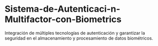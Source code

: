 # Sistema-de-Autenticaci-n-Multifactor-con-Biometrics
Integración de múltiples tecnologías de autenticación y garantizar la seguridad en el almacenamiento y procesamiento de datos biométricos.
